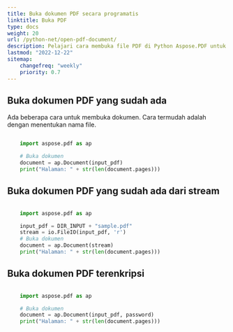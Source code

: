 ```yaml
---
title: Buka dokumen PDF secara programatis
linktitle: Buka PDF
type: docs
weight: 20
url: /python-net/open-pdf-document/
description: Pelajari cara membuka file PDF di Python Aspose.PDF untuk pustaka Python via .NET. Anda dapat membuka PDF yang sudah ada, dokumen dari stream, dan dokumen PDF terenkripsi.
lastmod: "2022-12-22"
sitemap:
    changefreq: "weekly"
    priority: 0.7
---
```


## Buka dokumen PDF yang sudah ada

Ada beberapa cara untuk membuka dokumen. Cara termudah adalah dengan menentukan nama file.

```python

    import aspose.pdf as ap

    # Buka dokumen
    document = ap.Document(input_pdf)
    print("Halaman: " + str(len(document.pages)))
```

## Buka dokumen PDF yang sudah ada dari stream

```python

    import aspose.pdf as ap

    input_pdf = DIR_INPUT + "sample.pdf"
    stream = io.FileIO(input_pdf, 'r')
    # Buka dokumen
    document = ap.Document(stream)
    print("Halaman: " + str(len(document.pages)))
```

## Buka dokumen PDF terenkripsi

```python

    import aspose.pdf as ap

    # Buka dokumen
    document = ap.Document(input_pdf, password)
    print("Halaman: " + str(len(document.pages)))
```
